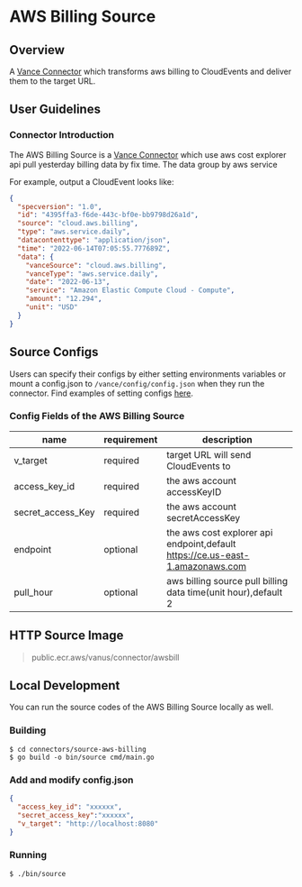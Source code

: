 # AWS Billing Source

## Overview

A [Vance Connector][vc] which transforms aws billing to CloudEvents and deliver them to the target URL.

## User Guidelines

### Connector Introduction

The AWS Billing Source is a [Vance Connector][vc] which use aws cost explorer api pull yesterday billing data by fix time. 
The data group by aws service

For example, output a CloudEvent looks like:

```json
{
  "specversion": "1.0",
  "id": "4395ffa3-f6de-443c-bf0e-bb9798d26a1d",
  "source": "cloud.aws.billing",
  "type": "aws.service.daily",
  "datacontenttype": "application/json",
  "time": "2022-06-14T07:05:55.777689Z",
  "data": {
    "vanceSource": "cloud.aws.billing",
    "vanceType": "aws.service.daily",
    "date": "2022-06-13",
    "service": "Amazon Elastic Compute Cloud - Compute",
    "amount": "12.294",
    "unit": "USD"
  }
}
```

## Source Configs

Users can specify their configs by either setting environments variables or mount a config.json to
`/vance/config/config.json` when they run the connector. Find examples of setting configs [here][config].

### Config Fields of the AWS Billing Source


| name              | requirement | description                                                                   |
|-------------------|-------------|-------------------------------------------------------------------------------|
| v_target          | required    | target URL will send CloudEvents to                                           |
| access_key_id     | required    | the aws account accessKeyID                                                   |
| secret_access_Key | required    | the aws account secretAccessKey                                               | 
| endpoint          | optional    | the aws cost explorer api endpoint,default https://ce.us-east-1.amazonaws.com |
| pull_hour         | optional    | aws billing source pull billing data time(unit hour),default 2                |


## HTTP Source Image

> public.ecr.aws/vanus/connector/awsbill

## Local Development

You can run the source codes of the AWS Billing Source locally as well.

### Building

```shell
$ cd connectors/source-aws-billing
$ go build -o bin/source cmd/main.go
```

### Add and modify config.json

```json
{
  "access_key_id": "xxxxxx",
  "secret_access_key":"xxxxxx",
  "v_target": "http://localhost:8080"
}
```

### Running

```shell
$ ./bin/source
```

[vc]: https://github.com/linkall-labs/vance-docs/blob/main/docs/concept.md
[config]: https://github.com/linkall-labs/vance-docs/blob/main/docs/connector.md